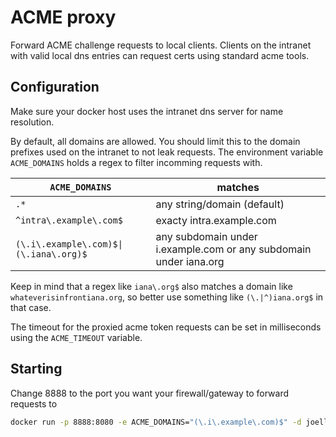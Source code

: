 # ACME proxy

Forward ACME challenge requests to local clients. Clients on the intranet with valid local dns entries can request certs using standard acme tools.

## Configuration

Make sure your docker host uses the intranet dns server for name resolution.

By default, all domains are allowed.
You should limit this to the domain prefixes used on the intranet to not leak requests.
The environment variable `ACME_DOMAINS` holds a regex to filter incomming requests with.

`ACME_DOMAINS` | matches
---- | -----
`.*` | any string/domain (default)
`^intra\.example\.com$` | exacty intra.example.com
`(\.i\.example\.com)$\|(\.iana\.org)$` | any subdomain under i.example.com or any subdomain under iana.org

Keep in mind that a regex like `iana\.org$` also matches a domain like `whateverisinfrontiana.org`, so better use something like `(\.|^)iana.org$` in that case.

The timeout for the proxied acme token requests can be set in milliseconds using the `ACME_TIMEOUT` variable.

## Starting

Change 8888 to the port you want your firewall/gateway to forward requests to

```bash
docker run -p 8888:8080 -e ACME_DOMAINS="(\.i\.example\.com)$" -d joellinn/acme-proxy
```
